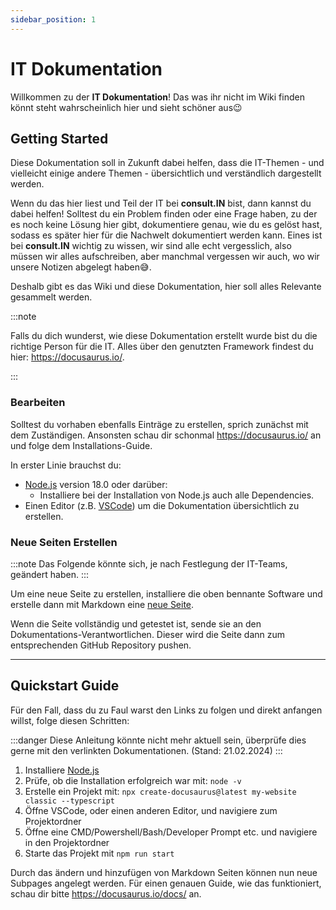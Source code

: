 ```yaml
---
sidebar_position: 1
---
```


# IT Dokumentation

Willkommen zu der **IT Dokumentation**! Das was ihr nicht im Wiki finden könnt steht wahrscheinlich hier und sieht schöner aus😉


## Getting Started

Diese Dokumentation soll in Zukunft dabei helfen, dass die IT-Themen - und vielleicht einige andere Themen - übersichtlich und verständlich dargestellt werden.

Wenn du das hier liest und Teil der IT bei **consult.IN** bist, dann kannst du dabei helfen! Solltest du ein Problem finden oder eine Frage haben, zu der es noch keine Lösung hier gibt, dokumentiere genau, wie du es gelöst hast, sodass es später hier für die Nachwelt dokumentiert werden kann. Eines ist bei **consult.IN** wichtig zu wissen, wir sind alle echt vergesslich, also müssen wir alles aufschreiben, aber manchmal vergessen wir auch, wo wir unsere Notizen abgelegt haben😅. 

Deshalb gibt es das Wiki und diese Dokumentation, hier soll alles Relevante gesammelt werden.

:::note

Falls du dich wunderst, wie diese Dokumentation erstellt wurde bist du die richtige Person für die IT. Alles über den genutzten Framework findest du hier: https://docusaurus.io/.

:::

### Bearbeiten

Solltest du vorhaben ebenfalls Einträge zu erstellen, sprich zunächst mit dem Zuständigen. Ansonsten schau dir schonmal https://docusaurus.io/ an und folge dem Installations-Guide.

In erster Linie brauchst du:

- [Node.js](https://nodejs.org/en/download/) version 18.0 oder darüber:
  - Installiere bei der Installation von Node.js auch alle Dependencies.
- Einen Editor (z.B. [VSCode](https://code.visualstudio.com/)) um die Dokumentation übersichtlich zu erstellen.


### Neue Seiten Erstellen

:::note
Das Folgende könnte sich, je nach Festlegung der IT-Teams, geändert haben.
:::

Um eine neue Seite zu erstellen, installiere die oben bennante Software und erstelle dann mit Markdown eine [neue Seite](https://docusaurus.io/docs/creating-pages).

Wenn die Seite vollständig und getestet ist, sende sie an den Dokumentations-Verantwortlichen. Dieser wird die Seite dann zum entsprechenden GitHub Repository pushen.

---
## Quickstart Guide

Für den Fall, dass du zu Faul warst den Links zu folgen und direkt anfangen willst, folge diesen Schritten:

:::danger
Diese Anleitung könnte nicht mehr aktuell sein, überprüfe dies gerne mit den verlinkten Dokumentationen. (Stand: 21.02.2024)
:::

1. Installiere [Node.js](https://nodejs.org/en/download/)
2. Prüfe, ob die Installation erfolgreich war mit: `node -v` 
3. Erstelle ein Projekt mit: `npx create-docusaurus@latest my-website classic --typescript`
4. Öffne VSCode, oder einen anderen Editor, und navigiere zum Projektordner
5. Öffne eine CMD/Powershell/Bash/Developer Prompt etc. und navigiere in den Projektordner
6. Starte das Projekt mit `npm run start`

Durch das ändern und hinzufügen von Markdown Seiten können nun neue Subpages angelegt werden. Für einen genauen Guide, wie das funktioniert, schau dir bitte https://docusaurus.io/docs/ an.